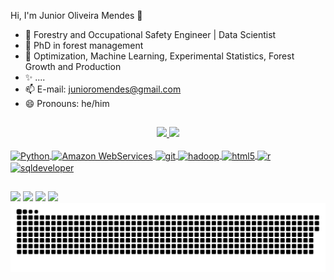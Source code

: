 Hi, I'm Junior Oliveira Mendes 👋

- 🔭 Forestry and Occupational Safety Engineer | Data Scientist
- 🌱 PhD in forest management
- 💬 Optimization, Machine Learning, Experimental Statistics, Forest Growth and Production
- ✨ ....
- 📫 E-mail: junioromendes@gmail.com
- 😄 Pronouns: he/him

##

<div align="center">
  <a href="https://github.com/junioromendes">
  <img height="160em" src="https://github-readme-stats.vercel.app/api?username=junioromendes&show_icons=true&theme=merko&include_all_commits=true&count_private=true">
  <img height="130em" src="https://github-readme-stats.vercel.app/api/top-langs/?username=junioromendes&layout=compact&langs_count=7&theme=merko">
</div>

<div style="display: inline_block"><br>
  <img align="center" alt="Python" height="30" width="40" src="https://cdn.jsdelivr.net/gh/devicons/devicon@latest/icons/python/python-original.svg">
  <img align="center" alt="Amazon WebServices" height="30" width="40" src="https://cdn.jsdelivr.net/gh/devicons/devicon@latest/icons/amazonwebservices/amazonwebservices-plain-wordmark.svg">
  <img align="center" alt="git" height="30" width="40" src="https://cdn.jsdelivr.net/gh/devicons/devicon@latest/icons/git/git-plain-wordmark.svg">
  <img align="center" alt="hadoop" height="30" width="40" src="https://cdn.jsdelivr.net/gh/devicons/devicon@latest/icons/hadoop/hadoop-original.svg">
  <img align="center" alt="html5" height="30" width="40" src="https://cdn.jsdelivr.net/gh/devicons/devicon@latest/icons/html5/html5-plain-wordmark.svg">
  <img align="center" alt="r" height="30" width="40" src="https://cdn.jsdelivr.net/gh/devicons/devicon@latest/icons/r/r-plain.svg">
  <img align="center" alt="sqldeveloper" height="30" width="40" src="https://cdn.jsdelivr.net/gh/devicons/devicon@latest/icons/sqldeveloper/sqldeveloper-original.svg">
</div>

##
  <div> 
  <a href="" target="_blank"><img src="https://img.shields.io/badge/YouTube-FF0000?style=for-the-badge&logo=youtube&logoColor=white" target="_blank"></a>
  <a href="" target="_blank"><img src="https://img.shields.io/badge/-Instagram-%23E4405F?style=for-the-badge&logo=instagram&logoColor=white" target="_blank"></a> 
  <a href = "mailto:junioromendes@gmail.com"><img src="https://img.shields.io/badge/-Gmail-%23333?style=for-the-badge&logo=gmail&logoColor=white" target="_blank"></a>
  <a href="https://www.linkedin.com/in/junior-oliveira-mendes-7aaa6136/" target="_blank"><img src="https://img.shields.io/badge/-LinkedIn-%230077B5?style=for-the-badge&logo=linkedin&logoColor=white" target="blank"></a> 

 
<picture>
  <source media="(prefers-color-scheme: dark)" srcset="https://raw.githubusercontent.com/junioromendes/junioromendes/output/github-contribution-grid-snake-dark.svg">
  <source media="(prefers-color-scheme: light)" srcset="https://raw.githubusercontent.com/junioromendes/junioromendes/output/github-contribution-grid-snake.svg">
  <img alt="github contribution grid snake animation" src="https://raw.githubusercontent.com/junioromendes/junioromendes/output/github-contribution-grid-snake.svg">
</picture>

</div>
